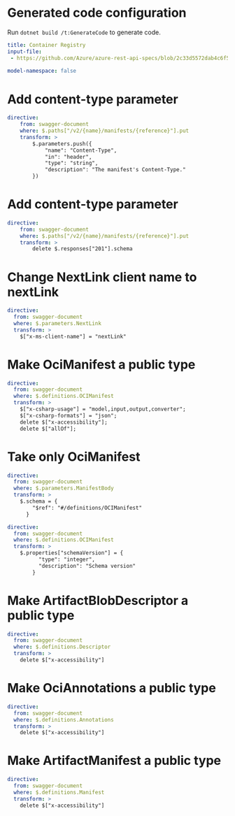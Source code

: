 # Generated code configuration

Run `dotnet build /t:GenerateCode` to generate code.

``` yaml
title: Container Registry
input-file:
 - https://github.com/Azure/azure-rest-api-specs/blob/2c33d5572dab4c6f52faf31004f0561205737107/specification/containerregistry/data-plane/Azure.ContainerRegistry/stable/2021-07-01/containerregistry.json
 
model-namespace: false
```

# Add content-type parameter
``` yaml
directive:
    from: swagger-document
    where: $.paths["/v2/{name}/manifests/{reference}"].put
    transform: >
        $.parameters.push({
            "name": "Content-Type",
            "in": "header",
            "type": "string",
            "description": "The manifest's Content-Type."
        })
```

# Add content-type parameter
``` yaml
directive:
    from: swagger-document
    where: $.paths["/v2/{name}/manifests/{reference}"].put
    transform: >
        delete $.responses["201"].schema
```

# Change NextLink client name to nextLink
``` yaml
directive:
  from: swagger-document
  where: $.parameters.NextLink
  transform: >
    $["x-ms-client-name"] = "nextLink"
```

# Make OciManifest a public type
``` yaml
directive:
  from: swagger-document
  where: $.definitions.OCIManifest
  transform: >
    $["x-csharp-usage"] = "model,input,output,converter";
    $["x-csharp-formats"] = "json";
    delete $["x-accessibility"];
    delete $["allOf"];
```

# Take only OciManifest
``` yaml
directive:
  from: swagger-document
  where: $.parameters.ManifestBody
  transform: >
    $.schema = {
        "$ref": "#/definitions/OCIManifest"
      }
```

``` yaml
directive:
  from: swagger-document
  where: $.definitions.OCIManifest
  transform: >
    $.properties["schemaVersion"] = {
          "type": "integer",
          "description": "Schema version"
        }
```

# Make ArtifactBlobDescriptor a public type
``` yaml
directive:
  from: swagger-document
  where: $.definitions.Descriptor
  transform: >
    delete $["x-accessibility"]
```

# Make OciAnnotations a public type
``` yaml
directive:
  from: swagger-document
  where: $.definitions.Annotations
  transform: >
    delete $["x-accessibility"]
```

# Make ArtifactManifest a public type
``` yaml
directive:
  from: swagger-document
  where: $.definitions.Manifest
  transform: >
    delete $["x-accessibility"]
```
